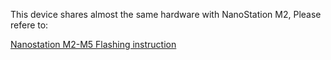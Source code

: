 This device shares almost the same hardware with NanoStation M2, Please refere to:

[Nanostation M2-M5 Flashing instruction](https://github.com/openwisp/OpenWISP-Firmware/wiki/Nanostation-m2-m5)